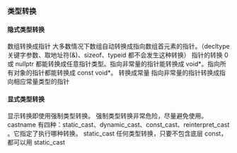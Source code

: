 ### 类型转换
#### 隐式类型转换
数组转换成指针
大多数情况下数组自动转换成指向数组首元素的指针。（decltype关键字参数、取地址符(&)、sizeof、typeid 都不会发生这种转换）
指针的转换
0 或 nullptr 都能转换成任意指针类型。指向非常量的指针能转换成 void*。指向所有对象的指针都能转换成 const void*。
转换成常量
指向非常量的指针转换成指向相应常量类型的指针
#### 显式类型转换
显示转换即使用强制类型转换。
强制类型转换非常危险，尽量避免使用。
castname 有四种：static_cast、dynamic_cast、const_cast、reinterpret_cast 。它指定了执行哪种转换。
static_cast
任何类型转换，只要不包含底层 const，都可以用 static_cast